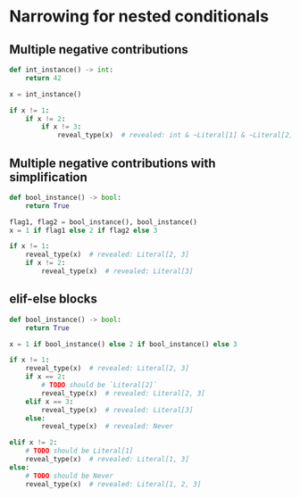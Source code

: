 # Narrowing for nested conditionals

## Multiple negative contributions

```py
def int_instance() -> int:
    return 42

x = int_instance()

if x != 1:
    if x != 2:
        if x != 3:
            reveal_type(x)  # revealed: int & ~Literal[1] & ~Literal[2] & ~Literal[3]
```

## Multiple negative contributions with simplification

```py
def bool_instance() -> bool:
    return True

flag1, flag2 = bool_instance(), bool_instance()
x = 1 if flag1 else 2 if flag2 else 3

if x != 1:
    reveal_type(x)  # revealed: Literal[2, 3]
    if x != 2:
        reveal_type(x)  # revealed: Literal[3]
```

## elif-else blocks

```py
def bool_instance() -> bool:
    return True

x = 1 if bool_instance() else 2 if bool_instance() else 3

if x != 1:
    reveal_type(x)  # revealed: Literal[2, 3]
    if x == 2:
        # TODO should be `Literal[2]`
        reveal_type(x)  # revealed: Literal[2, 3]
    elif x == 3:
        reveal_type(x)  # revealed: Literal[3]
    else:
        reveal_type(x)  # revealed: Never

elif x != 2:
    # TODO should be Literal[1]
    reveal_type(x)  # revealed: Literal[1, 3]
else:
    # TODO should be Never
    reveal_type(x)  # revealed: Literal[1, 2, 3]
```
